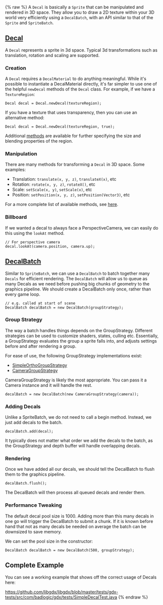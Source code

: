 {% raw %}
A `Decal` is basically a `Sprite` that can be manipulated and rendered in 3D space. They allow you to draw a 2D texture within your 3D world very efficiently using a `DecalBatch`, with an API similar to that of the `Sprite` and `SpriteBatch`.

## [Decal](https://libgdx.badlogicgames.com/nightlies/docs/api/com/badlogic/gdx/graphics/g3d/decals/Decal.html)

A `Decal` represents a sprite in 3d space. Typical 3d transformations such as translation, rotation and scaling are supported.

### Creation
A `Decal` requires a `DecalMaterial` to do anything meaningful. While it's possible to instantiate a DecalMaterial directly, it's far simpler to use one of the helpful `newDecal` methods of the `Decal` class. For example, if we have a `TextureRegion`:

	Decal decal = Decal.newDecal(textureRegion);

If you have a texture that uses transparency, then you can use an alternative method:

	Decal decal = Decal.newDecal(textureRegion, true);

Additional [methods](https://libgdx.badlogicgames.com/nightlies/docs/api/com/badlogic/gdx/graphics/g3d/decals/Decal.html) are available for further specifying the size and blending properties of the region.

### Manipulation
There are many methods for transforming a `Decal` in 3D space. Some examples:

- Translation: `translate(x, y, z)`, `translateX(x)`, etc
- Rotation: `rotate(x, y, z)`, `rotateX()`, etc
- Scale: `setScale(x, y)`, `setScale(x)`, etc
- Position: `setPosition(x, y, z)`, `setPosition(Vector3)`, etc

For a more complete list of available methods, see [here](https://libgdx.badlogicgames.com/nightlies/docs/api/com/badlogic/gdx/graphics/g3d/decals/Decal.html).

### Billboard
If we wanted a decal to always face a PerspectiveCamera, we can easily do this using the `lookAt` method.
	
	// For perspective camera
	decal.lookAt(camera.position, camera.up);

## [DecalBatch](https://libgdx.badlogicgames.com/nightlies/docs/api/com/badlogic/gdx/graphics/g3d/decals/DecalBatch.html)
Similar to `SpriteBatch`, we can use a `DecalBatch` to batch together many `Decals` for efficient rendering. The `DecalBatch` will allow us to queue as many Decals as we need before pushing big chunks of geometry to the graphics pipeline.
We should create a DecalBatch only once, rather than every game loop.

    // e.g. called at start of scene
    DecalBatch decalBatch = new DecalBatch(groupStrategy);

### Group Strategy
The way a batch handles things depends on the GroupStrategy. Different strategies can be used to customize shaders, states, culling etc. Essentially, a GroupStrategy evaluates the group a sprite falls into, and adjusts settings before and after rendering a group.

For ease of use, the following GroupStrategy implementations exist:

- [SimpleOrthoGroupStrategy](https://github.com/libgdx/libgdx/blob/master/gdx/src/com/badlogic/gdx/graphics/g3d/decals/SimpleOrthoGroupStrategy.java)
- [CameraGroupStrategy](https://github.com/libgdx/libgdx/blob/master/gdx/src/com/badlogic/gdx/graphics/g3d/decals/CameraGroupStrategy.java)

CameraGroupStrategy is likely the most appropriate. You can pass it a Camera instance and it will handle the rest.

	decalBatch = new DecalBatch(new CameraGroupStrategy(camera));

### Adding Decals
Unlike a SpriteBatch, we do not need to call a begin method. Instead, we just add decals to the batch.

	decalBatch.add(decal);

It typically does not matter what order we add the decals to the batch, as the GroupStrategy and depth buffer will handle overlapping decals.

### Rendering
Once we have added all our decals, we should tell the DecalBatch to flush them to the graphics pipeline.

	decalBatch.flush();

The DecalBatch will then process all queued decals and render them.

### Performance Tweaking
The default decal pool size is 1000. Adding more than this many decals in one go will trigger the DecalBatch to submit a chunk. If it is known before hand that not as many decals be needed on average the batch can be downsized to save memory.

We can set the pool size in the constructor:

    DecalBatch decalBatch = new DecalBatch(500, groupStrategy);

## Complete Example

You can see a working example that shows off the correct usage of Decals here:

https://github.com/libgdx/libgdx/blob/master/tests/gdx-tests/src/com/badlogic/gdx/tests/SimpleDecalTest.java
{% endraw %}